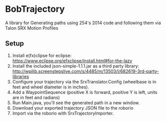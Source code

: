 # BobTrajectory
A library for Generating paths using 254's 2014 code and following them via Talon SRX Motion Profiles

## Setup
1. Install e(fx)clipse for eclipse: https://www.eclipse.org/efxclipse/install.html#for-the-lazy
2. Install the included json-simple-1.1.1.jar as a third party library: http://wpilib.screenstepslive.com/s/4485/m/13503/l/682619-3rd-party-libraries
3. Configure your trajectory via the SrxTranslator.Config (wheelbase is in feet and wheel diameter is in inches).
4. Add a WaypointSequence (positive X is forward, positive Y is left, units are in feet and radians)
5. Run Main.java, you'll see the generated path in a new window.
6. Download your exported trajectory JSON file to the roborio
7. Import via the roborio with SrxTrajectoryImporter.
